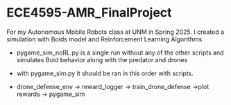 # ECE4595-AMR_FinalProject
For my Autonomous Mobile Robots class at UNM in Spring 2025. I created a simulation with Boids model and Reinforcement Learning Algorithms

- pygame_sim_noRL.py is a single run without any of the other scripts and simulates Boid behavior along with the predator and drones

- with pygame_sim.py it should be ran in this order with scripts.
- drone_defense_env -> reward_logger -> train_drone_defense ->plot rewards -> pygame_sim
